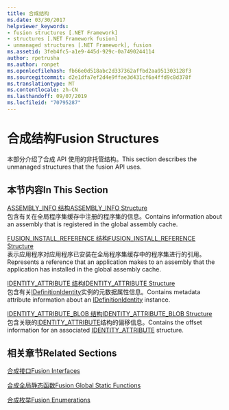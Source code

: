 ```yaml
---
title: 合成结构
ms.date: 03/30/2017
helpviewer_keywords:
- fusion structures [.NET Framework]
- structures [.NET Framework fusion]
- unmanaged structures [.NET Framework], fusion
ms.assetid: 3feb4fc5-a1e9-445d-929c-0a7490244114
author: rpetrusha
ms.author: ronpet
ms.openlocfilehash: fb66e0d518abc2d337362affbd2aa951303128f3
ms.sourcegitcommit: d2e1dfa7ef2d4e9ffae3d431cf6a4ffd9c8d378f
ms.translationtype: MT
ms.contentlocale: zh-CN
ms.lasthandoff: 09/07/2019
ms.locfileid: "70795287"
---
```

# <a name="fusion-structures"></a><span data-ttu-id="f31e0-102">合成结构</span><span class="sxs-lookup"><span data-stu-id="f31e0-102">Fusion Structures</span></span>
<span data-ttu-id="f31e0-103">本部分介绍了合成 API 使用的非托管结构。</span><span class="sxs-lookup"><span data-stu-id="f31e0-103">This section describes the unmanaged structures that the fusion API uses.</span></span>  
  
## <a name="in-this-section"></a><span data-ttu-id="f31e0-104">本节内容</span><span class="sxs-lookup"><span data-stu-id="f31e0-104">In This Section</span></span>  
 [<span data-ttu-id="f31e0-105">ASSEMBLY_INFO 结构</span><span class="sxs-lookup"><span data-stu-id="f31e0-105">ASSEMBLY_INFO Structure</span></span>](assembly-info-structure.md)  
 <span data-ttu-id="f31e0-106">包含有关在全局程序集缓存中注册的程序集的信息。</span><span class="sxs-lookup"><span data-stu-id="f31e0-106">Contains information about an assembly that is registered in the global assembly cache.</span></span>  
  
 [<span data-ttu-id="f31e0-107">FUSION_INSTALL_REFERENCE 结构</span><span class="sxs-lookup"><span data-stu-id="f31e0-107">FUSION_INSTALL_REFERENCE Structure</span></span>](fusion-install-reference-structure.md)  
 <span data-ttu-id="f31e0-108">表示应用程序对应用程序已安装在全局程序集缓存中的程序集进行的引用。</span><span class="sxs-lookup"><span data-stu-id="f31e0-108">Represents a reference that an application makes to an assembly that the application has installed in the global assembly cache.</span></span>  
  
 [<span data-ttu-id="f31e0-109">IDENTITY_ATTRIBUTE 结构</span><span class="sxs-lookup"><span data-stu-id="f31e0-109">IDENTITY_ATTRIBUTE Structure</span></span>](identity-attribute-structure.md)  
 <span data-ttu-id="f31e0-110">包含有关[IDefinitionIdentity](idefinitionidentity-interface.md)实例的元数据属性信息。</span><span class="sxs-lookup"><span data-stu-id="f31e0-110">Contains metadata attribute information about an [IDefinitionIdentity](idefinitionidentity-interface.md) instance.</span></span>  
  
 [<span data-ttu-id="f31e0-111">IDENTITY_ATTRIBUTE_BLOB 结构</span><span class="sxs-lookup"><span data-stu-id="f31e0-111">IDENTITY_ATTRIBUTE_BLOB Structure</span></span>](identity-attribute-blob-structure.md)  
 <span data-ttu-id="f31e0-112">包含关联的[IDENTITY_ATTRIBUTE](identity-attribute-structure.md)结构的偏移信息。</span><span class="sxs-lookup"><span data-stu-id="f31e0-112">Contains the offset information for an associated [IDENTITY_ATTRIBUTE](identity-attribute-structure.md) structure.</span></span>  
  
## <a name="related-sections"></a><span data-ttu-id="f31e0-113">相关章节</span><span class="sxs-lookup"><span data-stu-id="f31e0-113">Related Sections</span></span>  
 [<span data-ttu-id="f31e0-114">合成接口</span><span class="sxs-lookup"><span data-stu-id="f31e0-114">Fusion Interfaces</span></span>](fusion-interfaces.md)  
  
 [<span data-ttu-id="f31e0-115">合成全局静态函数</span><span class="sxs-lookup"><span data-stu-id="f31e0-115">Fusion Global Static Functions</span></span>](fusion-global-static-functions.md)  
  
 [<span data-ttu-id="f31e0-116">合成枚举</span><span class="sxs-lookup"><span data-stu-id="f31e0-116">Fusion Enumerations</span></span>](fusion-enumerations.md)
